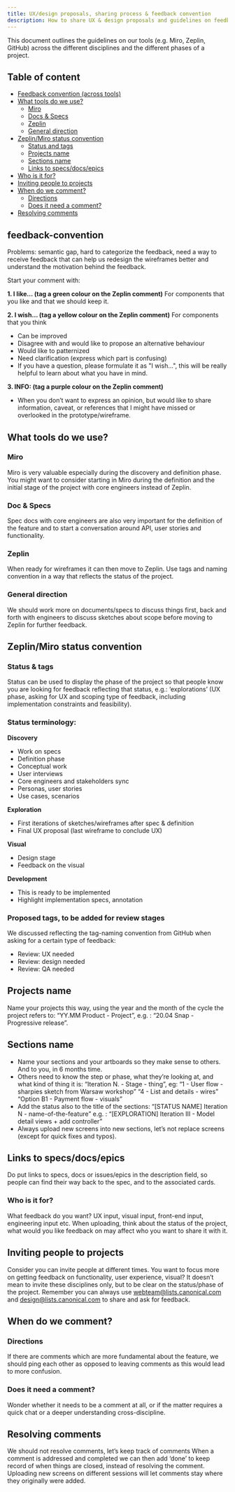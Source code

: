 ```yaml
---
title: UX/design proposals, sharing process & feedback convention
description: How to share UX & design proposals and guidelines on feedback convention
---
```


This document outlines the guidelines on our tools (e.g. Miro, Zeplin, GitHub) across the different disciplines and the different phases of a project. 

## Table of content

- [Feedback convention (across tools)](#feedback-convention)
- [What tools do we use?](#what-tools-do-we-use)
  - [Miro](#miro)
  - [Docs & Specs](#docs-and-specs)
  - [Zeplin](#zeplin)
  - [General direction](#general-direction)
- [Zeplin/Miro status convention](#zeplin-miro-status-convention)
  - [Status and tags](#status-and-tags)
  - [Projects name](#projects-name)
  - [Sections name](#sections-name)
  - [Links to specs/docs/epics](#links-to-specs-docs-epics)
- [Who is it for?](#who-is-it-for)
- [Inviting people to projects](#inviting-people-to-projects)
- [When do we comment?](#when-do-we-comment)
  - [Directions](#directions)
  - [Does it need a comment?](#does-it-need-a-comment)
- [Resolving comments](#resolving-comments)


## feedback-convention

Problems: semantic gap, hard to categorize the feedback,  need a way to receive feedback that can help us redesign the wireframes better and understand the motivation behind the feedback.
 
Start your comment with:

**1. I like… (tag a green colour on the Zeplin comment)**
For components that you like and that we should keep it.
 
**2. I wish… (tag a yellow colour on the Zeplin comment)**
For components that you think
- Can be improved
- Disagree with and would like to propose an alternative behaviour
- Would like to patternized
- Need clarification (express which part is confusing)
- If you have a question, please formulate it as "I wish...", this will be really helpful to learn about what you have in mind.
 
**3. INFO: (tag a purple colour on the Zeplin comment)**
- When you don’t want to express an opinion, but would like to share information, caveat, or references that I might have missed or overlooked in the prototype/wireframe.


## What tools do we use?

### Miro
Miro is very valuable especially during the discovery and definition phase. You might want to consider starting in Miro during the definition and the initial stage of the project with core engineers instead of Zeplin.

### Doc & Specs
Spec docs with core engineers are also very important for the definition of the feature and to start a conversation around API, user stories and functionality.

### Zeplin
When ready for wireframes it can then move to Zeplin. Use tags and naming convention in a way that reflects the status of the project.

### General direction
We should work more on documents/specs to discuss things first, back and forth with engineers to discuss sketches about scope before moving to Zeplin for further feedback.


## Zeplin/Miro status convention

### Status & tags
Status can be used to display the phase of the project so that people know you are looking for feedback reflecting that status, e.g.: ‘explorations’ (UX phase, asking for UX and scoping type of feedback, including implementation constraints and feasibility).

### Status terminology:
**Discovery**
- Work on specs
- Definition phase
- Conceptual work
- User interviews
- Core engineers and stakeholders sync
- Personas, user stories
- Use cases, scenarios

**Exploration**
- First iterations of sketches/wireframes after spec & definition
- Final UX proposal (last wireframe to conclude UX)

**Visual**
- Design stage
- Feedback on the visual

**Development**
- This is ready to be implemented
- Highlight implementation specs, annotation

### Proposed tags, to be added for review stages
We discussed reflecting the tag-naming convention from GitHub when asking for a certain type of feedback:
- Review: UX needed
- Review: design needed
- Review: QA needed


## Projects name

Name your projects this way, using the year and the month of the cycle the project refers to:  “YY.MM Product - Project”, e.g. : “20.04 Snap - Progressive release”.

## Sections name

- Name your sections and your artboards so they make sense to others. And to you, in 6 months time.
- Others need to know the step or phase, what they’re looking at, and what kind of thing it is:
  “Iteration N. - Stage - thing”,  eg:
  “1 - User flow - sharpies sketch from Warsaw workshop”
  “4 - List and details - wires”
  “Option B1 - Payment flow - visuals”
- Add the status also to the title of the sections:
  “[STATUS NAME] Iteration N - name-of-the-feature”
	e.g. : “[EXPLORATION] Iteration III - Model detail views + add controller”
- Always upload new screens into new sections, let’s not replace screens (except for quick fixes and typos).

## Links to specs/docs/epics

Do put links to specs, docs or issues/epics in the description field, so people can find their way back to the spec, and to the associated cards.


### Who is it for?

What feedback do you want? UX input, visual input, front-end input, engineering input etc.
When uploading, think about the status of the project, what would you like feedback on may affect who you want to share it with it.


## Inviting people to projects
Consider you can invite people at different times. You want to focus more on getting feedback on functionality, user experience, visual? It doesn’t mean to invite these disciplines only, but to be clear on the status/phase of the project.
Remember you can always use webteam@lists.canonical.com and design@lists.canonical.com to share and ask for feedback.


## When do we comment?

### Directions

If there are comments which are more fundamental about the feature, we should ping each other as opposed to leaving comments as this would lead to more confusion.

### Does it need a comment?

Wonder whether it needs to be a comment at all, or if the matter requires a quick chat or a deeper understanding cross-discipline.


## Resolving comments

We should not resolve comments, let’s keep track of comments
When a comment is addressed and completed we can then add ‘done’ to keep record of when things are closed, instead of resolving the comment.
Uploading new screens on different sessions will let comments stay where they originally were added.
